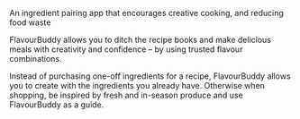An ingredient pairing app that encourages creative cooking, and reducing food waste

FlavourBuddy allows you to ditch the recipe books and make delicious meals with creativity and confidence – by using trusted flavour combinations.

Instead of purchasing one-off ingredients for a recipe, FlavourBuddy allows you to create with the ingredients you already have. Otherwise when shopping, be inspired by fresh and in-season produce and use FlavourBuddy as a guide.
